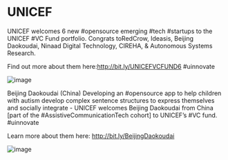 # UNICEF

UNICEF welcomes 6 new #opensource emerging #tech #startups to the UNICEF #VC Fund portfolio. Congrats toRedCrow, Ideasis, Beijing Daokoudai, Ninaad Digital Technology, CIREHA, & Autonomous Systems Research.

Find out more about them here:http://bit.ly/UNICEFVCFUND6 #uinnovate

![image](https://github.com/xiaoyudi-China/xiaoyudi_iOS/blob/master/launch/SocialPost_FundAnnouncement.png)

Beijing Daokoudai (China) Developing an #opensource app to help children with autism develop complex sentence structures to express themselves and socially integrate - UNICEF welcomes Beijing Daokoudai from China [part of the #AssistiveCommunicationTech cohort] to UNICEF’s #VC fund. #uinnovate

Learn more about them here:  http://bit.ly/BeijingDaokoudai

![image](https://github.com/xiaoyudi-China/xiaoyudi_iOS/blob/master/launch/Beijing_Dakoudai.png)

